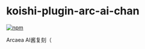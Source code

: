 # koishi-plugin-arc-ai-chan

[![npm](https://img.shields.io/npm/v/koishi-plugin-arc-ai-chan?style=flat-square)](https://www.npmjs.com/package/koishi-plugin-arc-ai-chan)

Arcaea AI酱复刻（

